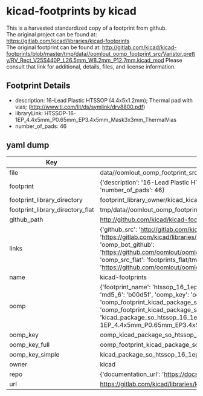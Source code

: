 # kicad-footprints by kicad  
This is a harvested standardized copy of a footprint from github.  
The original project can be found at:  
https://gitlab.com/kicad/libraries/kicad-footprints  
The original footprint can be found at:
http://gitlab.com/kicad/kicad-footprints/blob/master/tmp/data//oomlout_oomp_footprint_src/Varistor.pretty/RV_Rect_V25S440P_L26.5mm_W8.2mm_P12.7mm.kicad_mod
Please consult that link for additional, details, files, and license information.  
## Footprint Details
* description: 16-Lead Plastic HTSSOP (4.4x5x1.2mm); Thermal pad with vias; (http://www.ti.com/lit/ds/symlink/drv8800.pdf)  
* libraryLink: HTSSOP-16-1EP_4.4x5mm_P0.65mm_EP3.4x5mm_Mask3x3mm_ThermalVias  
* number_of_pads: 46  
## yaml dump  
| Key | Value |  
| --- | --- |  
| file | data//oomlout_oomp_footprint_src/kicad-footprints/Package_SO.pretty/HTSSOP-16-1EP_4.4x5mm_P0.65mm_EP3.4x5mm_Mask3x3mm_ThermalVias.kicad_mod |  
| footprint | {'description': '16-Lead Plastic HTSSOP (4.4x5x1.2mm); Thermal pad with vias; (http://www.ti.com/lit/ds/symlink/drv8800.pdf)', 'libraryLink': 'HTSSOP-16-1EP_4.4x5mm_P0.65mm_EP3.4x5mm_Mask3x3mm_ThermalVias', 'number_of_pads': 46} |  
| footprint_library_directory | footprint_library_owner/kicad_kicad-footprints/ |  
| footprint_library_directory_flat | tmp/data//oomlout_oomp_footprint_src/footprints_flat/kicad_package_so_htssop_16_1ep_4_4x5mm_p0_65mm_ep3_4x5mm_mask3x3mm_thermalvias/working |  
| github_path | http://github.com/kicad/kicad-footprints/blob/master/tmp/data//oomlout_oomp_footprint_src/Package_SO.pretty/HTSSOP-16-1EP_4.4x5mm_P0.65mm_EP3.4x5mm_Mask3x3mm_ThermalVias.kicad_mod |  
| links | {'github_src': 'http://gitlab.com/kicad/kicad-footprints/blob/master/tmp/data//oomlout_oomp_footprint_src/Varistor.pretty/RV_Rect_V25S440P_L26.5mm_W8.2mm_P12.7mm.kicad_mod', 'github_src_repo': 'https://gitlab.com/kicad/libraries/kicad-footprints', 'oomp_bot': 'tmp/data//oomlout_oomp_footprint_src/footprints/kicad_package_so_htssop_16_1ep_4_4x5mm_p0_65mm_ep3_4x5mm_mask3x3mm_thermalvias/working', 'oomp_bot_github': 'https://github.com/oomlout/oomlout_oomp_footprint_bot/tree/main/tmp/data//oomlout_oomp_footprint_src/footprints/kicad_package_so_htssop_16_1ep_4_4x5mm_p0_65mm_ep3_4x5mm_mask3x3mm_thermalvias/working', 'oomp_src_flat': 'footprints_flat/tmp/data//oomlout_oomp_footprint_src/footprints_flat/kicad_package_so_htssop_16_1ep_4_4x5mm_p0_65mm_ep3_4x5mm_mask3x3mm_thermalvias/working', 'oomp_src_flat_github': 'https://github.com/oomlout/oomlout_oomp_footprint_src/tree/main/tmp/data//oomlout_oomp_footprint_src/footprints_flat/kicad_package_so_htssop_16_1ep_4_4x5mm_p0_65mm_ep3_4x5mm_mask3x3mm_thermalvias/working'} |  
| name | kicad-footprints |  
| oomp | {'footprint_name': 'htssop_16_1ep_4_4x5mm_p0_65mm_ep3_4x5mm_mask3x3mm_thermalvias', 'library_name': 'package_so', 'md5': 'b00d5ff45e496a88a558e175d70d3c54', 'md5_10': 'b00d5ff45e', 'md5_5': 'b00d5', 'md5_6': 'b00d5f', 'oomp_key': 'oomp_kicad_package_so_htssop_16_1ep_4_4x5mm_p0_65mm_ep3_4x5mm_mask3x3mm_thermalvias', 'oomp_key_extra': 'oomp_footprint_kicad_package_so_htssop_16_1ep_4_4x5mm_p0_65mm_ep3_4x5mm_mask3x3mm_thermalvias', 'oomp_key_full': 'oomp_footprint_kicad_package_so_htssop_16_1ep_4_4x5mm_p0_65mm_ep3_4x5mm_mask3x3mm_thermalvias_b00d5f', 'oomp_key_simple': 'kicad_package_so_htssop_16_1ep_4_4x5mm_p0_65mm_ep3_4x5mm_mask3x3mm_thermalvias', 'original_filename': 'data//oomlout_oomp_footprint_src/kicad-footprints/Package_SO.pretty/HTSSOP-16-1EP_4.4x5mm_P0.65mm_EP3.4x5mm_Mask3x3mm_ThermalVias.kicad_mod', 'owner_name': 'kicad'} |  
| oomp_key | oomp_kicad_package_so_htssop_16_1ep_4_4x5mm_p0_65mm_ep3_4x5mm_mask3x3mm_thermalvias |  
| oomp_key_full | oomp_footprint_kicad_package_so_htssop_16_1ep_4_4x5mm_p0_65mm_ep3_4x5mm_mask3x3mm_thermalvias |  
| oomp_key_simple | kicad_package_so_htssop_16_1ep_4_4x5mm_p0_65mm_ep3_4x5mm_mask3x3mm_thermalvias |  
| owner | kicad |  
| repo | {'documentation_url': 'https://docs.github.com/rest/repos/repos#get-a-repository', 'message': 'Not Found'} |  
| url | https://gitlab.com/kicad/libraries/kicad-footprints |  

